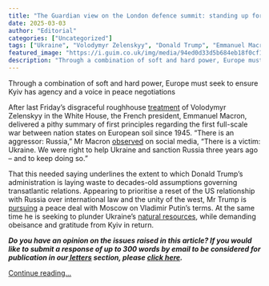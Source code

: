 ```yaml
---
title: "The Guardian view on the London defence summit: standing up for Ukraine | Editorial"
date: 2025-03-03
author: "Editorial"
categories: ["Uncategorized"]
tags: ["Ukraine", "Volodymyr Zelenskyy", "Donald Trump", "Emmanuel Macron", "Keir Starmer", "Vladimir Putin", "Europe", "World news", "Foreign policy", "US foreign policy"]
featured_image: "https://i.guim.co.uk/img/media/94ed0d33d5b684eb18f0cf13fd88372105a4c026/281_741_5353_3212/master/5353.jpg?width=140&quality=85&auto=format&fit=max&s=bbbb24366d91cc10c392fa5c8fe0cc98"
description: "Through a combination of soft and hard power, Europe must seek to ensure Kyiv has agency and a voice in peace negotiationsAfter last Friday’s disgraceful roughh..."
---
```


Through a combination of soft and hard power, Europe must seek to ensure Kyiv has agency and a voice in peace negotiations

After last Friday’s disgraceful roughhouse [treatment](https://www.theguardian.com/us-news/2025/feb/28/trump-zelenskyy-meeting-transcript) of Volodymyr Zelenskyy in the White House, the French president, Emmanuel Macron, delivered a pithy summary of first principles regarding the first full-scale war between nation states on European soil since 1945. “There is an aggressor: Russia,” Mr Macron [observed](https://x.com/EmmanuelMacron/status/1895582703556444404) on social media, “There is a victim: Ukraine. We were right to help Ukraine and sanction Russia three years ago – and to keep doing so.”

That this needed saying underlines the extent to which Donald Trump’s administration is laying waste to decades-old assumptions governing transatlantic relations. Appearing to prioritise a reset of the US relationship with Russia over international law and the unity of the west, Mr Trump is [pursuing](https://www.theguardian.com/commentisfree/2025/feb/25/the-guardian-view-on-trumps-realignment-the-geopolitical-plates-are-moving-brace-for-further-shocks) a peace deal with Moscow on Vladimir Putin’s terms. At the same time he is seeking to plunder Ukraine’s [natural resources](https://www.bbc.co.uk/news/articles/cn527pz54neo), while demanding obeisance and gratitude from Kyiv in return.

_**Do you have an opinion on the issues raised in this article? If you would like to submit a response of up to 300 words by email to be considered for publication in our[ letters](https://www.theguardian.com/tone/letters) section, please [click here](mailto:guardian.letters@theguardian.com?body=Please%20include%20your%20name,%20full%20postal%20address%20and%20phone%20number%20with%20your%20letter%20below.%20Letters%20are%20usually%20published%20with%20the%20author%27s%20name%20and%20city/town/village.%20The%20rest%20of%20the%20information%20is%20for%20verification%20only%20and%20to%20contact%20you%20where%20necessary.).**_

[Continue reading...](https://www.theguardian.com/commentisfree/2025/mar/03/the-guardian-view-on-the-london-defence-summit-standing-up-for-ukraine)
